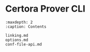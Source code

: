Certora Prover CLI
==================

```{toctree}
:maxdepth: 2
:caption: Contents

linking.md
options.md
conf-file-api.md
```

